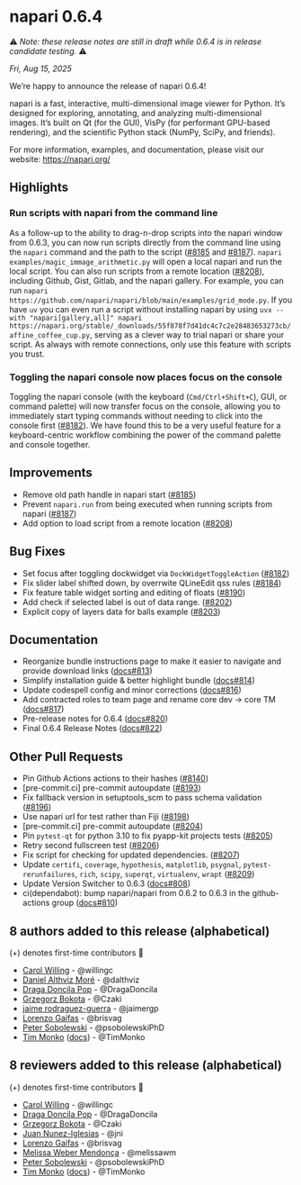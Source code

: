 # napari 0.6.4
⚠️ *Note: these release notes are still in draft while 0.6.4 is in release candidate testing.* ⚠️

*Fri, Aug 15, 2025*

We’re happy to announce the release of napari 0.6.4!

napari is a fast, interactive, multi-dimensional image viewer for Python. It’s designed for exploring, annotating, and analyzing multi-dimensional images. It’s built on Qt (for the GUI), VisPy (for performant GPU-based rendering), and the scientific Python stack (NumPy, SciPy, and friends).

For more information, examples, and documentation, please visit our website: https://napari.org/

## Highlights

### Run scripts with napari from the command line

As a follow-up to the ability to drag-n-drop scripts into the napari window from 0.6.3, you can now run scripts directly from the command line using the `napari` command and the path to the script ([#8185](https://github.com/napari/napari/pull/8185) and [#8187](https://github.com/napari/napari/pull/8187)).
`napari examples/magic_immage_arithmetic.py` will open a local napari and run the local script.
You can also run scripts from a remote location ([#8208](https://github.com/napari/napari/pull/8208)), including Github, Gist, Gitlab, and the napari gallery.
For example, you can run `napari https://github.com/napari/napari/blob/main/examples/grid_mode.py`.
If you have `uv` you can even run a script without installing napari by using `uvx --with "napari[gallery,all]" napari https://napari.org/stable/_downloads/55f878f7d41dc4c7c2e28483653273cb/affine_coffee_cup.py`, serving as a clever way to trial napari or share your script. As always with remote connections, only use this feature with scripts you trust.

### Toggling the napari console now places focus on the console

Toggling the napari console (with the keyboard (`Cmd/Ctrl+Shift+C`), GUI, or command palette) will now transfer focus on the console, allowing you to immediately start typing commands without needing to click into the console first ([#8182](https://github.com/napari/napari/pull/8182)). We have found this to be a very useful feature for a keyboard-centric workflow combining the power of the command palette and console together.

## Improvements

- Remove old path handle in napari start ([#8185](https://github.com/napari/napari/pull/8185))
- Prevent `napari.run` from being executed when running scripts from napari ([#8187](https://github.com/napari/napari/pull/8187))
- Add option to load script from a remote location ([#8208](https://github.com/napari/napari/pull/8208))

## Bug Fixes

- Set focus after toggling dockwidget via `DockWidgetToggleAction` ([#8182](https://github.com/napari/napari/pull/8182))
- Fix slider label shifted down, by overrwite QLineEdit qss rules ([#8184](https://github.com/napari/napari/pull/8184))
- Fix feature table widget sorting and editing of floats ([#8190](https://github.com/napari/napari/pull/8190))
- Add check if selected label is out of data range. ([#8202](https://github.com/napari/napari/pull/8202))
- Explicit copy of layers data for balls example ([#8203](https://github.com/napari/napari/pull/8203))

## Documentation

- Reorganize bundle instructions page to make it easier to navigate and provide download links ([docs#813](https://github.com/napari/docs/pull/813))
- Simplify installation guide & better highlight bundle ([docs#814](https://github.com/napari/docs/pull/814))
- Update codespell config and minor corrections ([docs#816](https://github.com/napari/docs/pull/816))
- Add contracted roles to team page and rename core dev -> core TM ([docs#817](https://github.com/napari/docs/pull/817))
- Pre-release notes for 0.6.4 ([docs#820](https://github.com/napari/docs/pull/820))
- Final 0.6.4 Release Notes ([docs#822](https://github.com/napari/docs/pull/822))

## Other Pull Requests

- Pin Github Actions actions to their hashes ([#8140](https://github.com/napari/napari/pull/8140))
- [pre-commit.ci] pre-commit autoupdate ([#8193](https://github.com/napari/napari/pull/8193))
- Fix fallback version in setuptools_scm to pass schema validation ([#8196](https://github.com/napari/napari/pull/8196))
- Use napari url for test rather than Fiji ([#8198](https://github.com/napari/napari/pull/8198))
- [pre-commit.ci] pre-commit autoupdate ([#8204](https://github.com/napari/napari/pull/8204))
- Pin `pytest-qt` for python 3.10 to fix pyapp-kit projects tests ([#8205](https://github.com/napari/napari/pull/8205))
- Retry second fullscreen test ([#8206](https://github.com/napari/napari/pull/8206))
- Fix script for checking for updated dependencies. ([#8207](https://github.com/napari/napari/pull/8207))
- Update `certifi`, `coverage`, `hypothesis`, `matplotlib`, `psygnal`, `pytest-rerunfailures`, `rich`, `scipy`, `superqt`, `virtualenv`, `wrapt` ([#8209](https://github.com/napari/napari/pull/8209))
- Update Version Switcher to 0.6.3 ([docs#808](https://github.com/napari/docs/pull/808))
- ci(dependabot): bump napari/napari from 0.6.2 to 0.6.3 in the github-actions group ([docs#810](https://github.com/napari/docs/pull/810))


## 8 authors added to this release (alphabetical)

(+) denotes first-time contributors 🥳

- [Carol Willing](https://github.com/napari/docs/commits?author=willingc) - @willingc
- [Daniel Althviz Moré](https://github.com/napari/napari/commits?author=dalthviz) - @dalthviz
- [Draga Doncila Pop](https://github.com/napari/docs/commits?author=DragaDoncila) - @DragaDoncila
- [Grzegorz Bokota](https://github.com/napari/napari/commits?author=Czaki) - @Czaki
- [jaime rodraguez-guerra](https://github.com/napari/napari/commits?author=jaimergp) - @jaimergp
- [Lorenzo Gaifas](https://github.com/napari/napari/commits?author=brisvag) - @brisvag
- [Peter Sobolewski](https://github.com/napari/docs/commits?author=psobolewskiPhD) - @psobolewskiPhD
- [Tim Monko](https://github.com/napari/napari/commits?author=TimMonko) ([docs](https://github.com/napari/docs/commits?author=TimMonko))  - @TimMonko


## 8 reviewers added to this release (alphabetical)

(+) denotes first-time contributors 🥳

- [Carol Willing](https://github.com/napari/docs/commits?author=willingc) - @willingc
- [Draga Doncila Pop](https://github.com/napari/docs/commits?author=DragaDoncila) - @DragaDoncila
- [Grzegorz Bokota](https://github.com/napari/napari/commits?author=Czaki) - @Czaki
- [Juan Nunez-Iglesias](https://github.com/napari/docs/commits?author=jni) - @jni
- [Lorenzo Gaifas](https://github.com/napari/napari/commits?author=brisvag) - @brisvag
- [Melissa Weber Mendonça](https://github.com/napari/docs/commits?author=melissawm) - @melissawm
- [Peter Sobolewski](https://github.com/napari/docs/commits?author=psobolewskiPhD) - @psobolewskiPhD
- [Tim Monko](https://github.com/napari/napari/commits?author=TimMonko) ([docs](https://github.com/napari/docs/commits?author=TimMonko))  - @TimMonko

